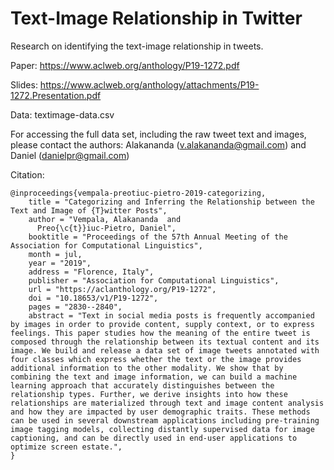 # Text-Image Relationship in Twitter

Research on identifying the text-image relationship in tweets.

Paper: https://www.aclweb.org/anthology/P19-1272.pdf

Slides: https://www.aclweb.org/anthology/attachments/P19-1272.Presentation.pdf

Data: textimage-data.csv

For accessing the full data set, including the raw tweet text and images, please contact the authors: Alakananda (v.alakananda@gmail.com) and Daniel (danielpr@gmail.com)

Citation:

```
@inproceedings{vempala-preotiuc-pietro-2019-categorizing,
    title = "Categorizing and Inferring the Relationship between the Text and Image of {T}witter Posts",
    author = "Vempala, Alakananda  and
      Preo{\c{t}}iuc-Pietro, Daniel",
    booktitle = "Proceedings of the 57th Annual Meeting of the Association for Computational Linguistics",
    month = jul,
    year = "2019",
    address = "Florence, Italy",
    publisher = "Association for Computational Linguistics",
    url = "https://aclanthology.org/P19-1272",
    doi = "10.18653/v1/P19-1272",
    pages = "2830--2840",
    abstract = "Text in social media posts is frequently accompanied by images in order to provide content, supply context, or to express feelings. This paper studies how the meaning of the entire tweet is composed through the relationship between its textual content and its image. We build and release a data set of image tweets annotated with four classes which express whether the text or the image provides additional information to the other modality. We show that by combining the text and image information, we can build a machine learning approach that accurately distinguishes between the relationship types. Further, we derive insights into how these relationships are materialized through text and image content analysis and how they are impacted by user demographic traits. These methods can be used in several downstream applications including pre-training image tagging models, collecting distantly supervised data for image captioning, and can be directly used in end-user applications to optimize screen estate.",
}
```
